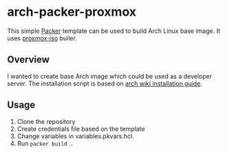 # arch-packer-proxmox
This simple [Packer](https://www.packer.io/) template can be used to build Arch Linux base image. It uses [proxmox-iso](https://developer.hashicorp.com/packer/integrations/hashicorp/proxmox/latest/components/builder/iso) builer.
## Overview
I wanted to create base Arch image which could be used as a developer server. The installation script is based on [arch wiki installation guide](https://wiki.archlinux.org/title/installation_guide).
## Usage
1. Clone the repository
2. Create credentials file based on the template
3. Change variables in variables.pkvars.hcl.
4. Run `packer build .`
